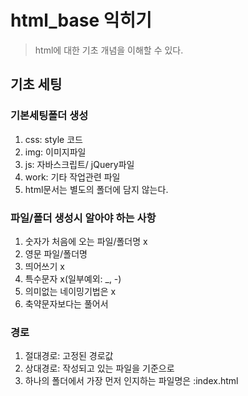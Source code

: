 # html_base 익히기
> html에 대한 기초 개념을 이해할 수 있다.  

## 기초 세팅
### 기본세팅폴더 생성
1. css: style 코드  
2. img: 이미지파일  
3. js: 자바스크립트/ jQuery파일  
4. work: 기타 작업관련 파일  
5. html문서는 별도의 폴더에 담지 않는다.  

### 파일/폴더 생성시 알아야 하는 사항
1. 숫자가 처음에 오는 파일/폴더명 x  
2. 영문 파일/폴더명  
3. 띄어쓰기 x   
4. 특수문자 x(일부예외: _, -)  
5. 의미없는 네이밍기법은 x  
6. 축약문자보다는 풀어서  

### 경로
1. 절대경로: 고정된 경로값  
2. 상대경로: 작성되고 있는 파일을 기준으로
3. 하나의 폴더에서 가장 먼저 인지하는 파일명은 :index.html  
